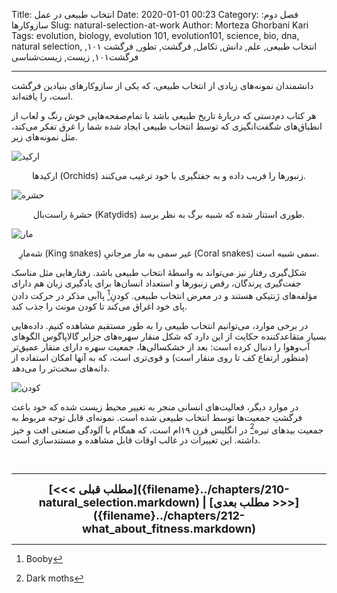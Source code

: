 Title: انتخاب طبیعی در عمل
Date: 2020-01-01 00:23
Category: فصل دوم: سازوکارها
Slug: natural-selection-at-work
Author: Morteza Ghorbani Kari
Tags: evolution, biology, evolution 101, evolution101, science, bio, dna, natural selection, انتخاب طبیعی, علم, دانش, تکامل, فرگشت, تطور, فرگشت ۱۰۱, فرگشت۱۰۱, زیست, زیست‌شناسی

------
دانشمندان نمونه‌های زیادی از انتخاب طبیعی، که یکی از سازوکارهای بنیادین فرگشت است، را یافته‌اند.

هر کتاب دم‌دستی که دربارهٔ تاریخ طبیعی باشد با تمام‌صفحه‌هایی خوش رنگ و لعاب از انطباق‌های شگفت‌انگیزی که توسط انتخاب طبیعی ایجاد شده شما را غرق تفکر می‌کند، مثل نمونه‌های زیر.

![ارکید]({static}/images/26-1.jpg)
<center>ارکیدها (Orchids) زنبورها را فریب داده و به جفتگیری با خود ترغیب می‌کنند.</center>

![حشره]({static}/images/26-2.jpg)
<center>حشرهٔ راست‌بال (Katydids) طوری استتار شده که شبیه برگ به نظر برسد.</center>

![مار]({static}/images/26-3.jpg)
<center>شه‌مارِ (King snakes) غیر سمی به مار مرجانیِ (Coral snakes) سمی شبیه است.</center>

شکل‌گیری رفتار نیز می‌تواند به واسطهٔ انتخاب طبیعی باشد. رفتارهایی مثل مناسک جفت‌گیری پرندگان، رقص زنبورها و استعداد انسان‌ها برای یادگیری زبان هم دارای مؤلفه‌های ژنتیکی هستند و در معرض انتخاب طبیعی. کودنِ[^۱] پاآبی مذکر در حرکت دادن پای خود اغراق می‌کند تا کودن مونث را جذب کند.

در برخی موارد، می‌توانیم انتخاب طبیعی را به طور مستقیم مشاهده کنیم. داده‌هایی بسیار متقاعدکننده حکایت از این دارد که شکل منقار سهره‌های جزایر گالاپاگوس الگوهای آب‌و‌هوا را دنبال کرده است: بعد از خشکسالی‌ها، جمعیت سهره دارای منقار عمیق‌تر (منظور ارتفاع کف تا روی منقار است) و قوی‌تری است، که به آنها امکان استفاده از دانه‌های سخت‌تر را می‌دهد.

![کودن]({static}/images/26-4.jpg)

در موارد دیگر، فعالیت‌های انسانی منجر به تغییر محیط زیست شده که خود باعث فرگشتِ جمعیت‌ها توسط انتخاب طبیعی شده است. نمونه‌ای قابل توجه مربوط به جمعیت بیدهای تیره[^۲] در انگلیس قرن ۱۹ام است، که همگام با آلودگی صنعتی افت و خیز داشته. این تغییرات در غالب اوقات قابل مشاهده و مستندسازی است.

<br>

[^۱]: Booby
[^۲]: Dark moths

------
<center>
    <font size="4">
        <b>
            [<<< مطلب قبلی]({filename}../chapters/210-natural_selection.markdown) | [مطلب بعدی >>>]({filename}../chapters/212-what_about_fitness.markdown) 
        </b>
    </font>
</center>